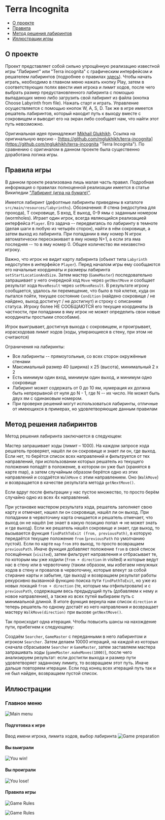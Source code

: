 # Terra Incognita

 * [О проекте](#About_project)
 * [Правила](#Rules)
 * [Метод решения лабиринтов](#Algorithm)
 * [Иллюстрации игры](#Illustrations)

 ## <a name="About_project"></a>    О проекте
 
 Проект представляет собой сильно упрощённую реализацию известной игры "Лабиринт" или "Terra incognita" с графическим интерфейсом
 и решателем лабиринтов (подробнее о правилах [здесь](#Rules "Правила игры")).
 Чтобы начать играть, необходимо в главном меню нажать кнопку Play, затем в соответствующих полях ввести имя игрока и лимит ходов,
 после чего выбрать размер предустановленного лабиринта с помощью выпадающих меню либо загрузить свой лабиринт из файла (кнопка Choose Labyrinth from file).
 Нажать старт и играть. Управление осуществляется с помощью кнопок W, A, S, D. Так же в игре имеется решатель лабиринтов, который
 находит путь к выходу вместе с сокровищем и выводит его на экран либо сообщает нам, что найти этот путь невозможно.
 
  Оригинальная идея принадлежит [Mikhail Glukhikh](https://github.com/mglukhikh "Mikhail Glukhikh"). 
  Ссылка на оригинальную версию - [https://github.com/mglukhikh/terra-incognita](https://github.com/mglukhikh/terra-incognita "Terra Incognita").
  По сравнению с оригиналом в данном проекте была существенно доработана логика игры.

 ## <a name="Rules"></a>    Правила игры
 
 В данном проекте реализована лишь малая часть правил.
 Подробная информация о правилах полноценной реализации имеется в статье Википедии 
 ["Лабиринт (игра на бумаге)"](https://ru.wikipedia.org/wiki/Лабиринт_(игра_на_бумаге) "https://ru.wikipedia.org/wiki/Лабиринт_(игра_на_бумаге)").
 
 Имеется лабиринт (дефолтные лабиринты приведены в каталоге `src/main/resources/labyrinths`).
 Обозначения: # стена (недоступна для прохода), T сокровище, S вход, E выход, 0-9 ямы с заданным номером (wormholes).
 Играет один игрок, всегда являющийся реализацией интерфейса `Player`.
 Его задача -- передвигаясь по лабиринту в темноте (делая шаги в любую из четырёх сторон), 
 найти в нём сокровище, а затем выход из лабиринта.
 При попадании в яму номер N игрок автоматически перескакивает в яму номер N+1,
 а если эта яма последняя -- то в яму номер 0. Общее количество ям неизвестно игроку.
 
 Важно, что игрок не видит карту лабиринта (объект типа `Labyrinth` недоступен в интерфейсе `Player`). 
 Перед началом игры ему сообщаются его начальные координаты и размеры лабиринта `setStartLocationAndSize`.
 Затем мастер (`GameMaster`) последовательно запрашивает у него очередной ход `Move` через `getNextMove`
 и сообщает результат хода `MoveResult` через `setMoveResult`.
 В результате игроку сообщается, удалось ли перемещение, что было в той клетке, куда он пытался пойти,
 текущее состояние `Condition` (найдено сокровище / не найдено, выход достигнут / не достигнут)
 и строку с описанием статуса.
 Игроку более НЕ СООБЩАЮТСЯ его текущие координаты 
 (в частности, при попадании в яму игрок не может определить свои новые координаты простыми способами).
 
 Игрок выигрывает, достигнув выхода с сокровищем, и проигрывает, израсходовав лимит ходов
 (ходы, упирающиеся в стену, при этом не считаются)

 Ограничения на лабиринты:
 
 * Все лабиринты -- прямоугольные, со всех сторон окружённые стенами
 * Максимальный размер 40 (ширина) х 25 (высота), минимальный 2 х 2
 * Есть минимум один вход, минимум один выход, и минимум одно сокровище
 * Лабиринт может содержать от 0 до 10 ям, нумерация их должна быть непрерывной от нуля до N - 1, где N -- их число. Не может быть двух ям с одинаковым номером.
 * При проверке решений могут использоваться лабиринты, отличные от имеющихся в примерах, но удовлетворяющие данным правилам
 
 ## <a name="Algorithm"></a>    Метод решения лабиринтов
 
 Метод решения лабиринта заключается в следующем:
 
 Мастер запрашивает ходы (лимит – 1000). На каждом запросе хода решатель проверяет, нашёл ли он сокровище и знает ли он,
 где выход. Если нет, то берётся список всех направлений и фильтруется от тех направлений, при использовании которых решатель
 из текущего положения попадёт в положение, в котором он уже был (хранятся в карте map), а затем случайным образом берётся 
 одно из этих направлений и создаётся `WalkMove` с этим направлением. Оно (`WalkMove`) и возвращается в качестве результата метода
 `getNextMove()`.
 
 Если вдруг после фильтрации у нас пустое множество, то просто берём случайно одно из всех 4х направлений. 
 	
 При установке мастером результата хода, решатель заполняет свою карту и отмечает, нашел ли он сокровище, нашёл ли он выход.
 При попадании в червоточину карта очищается и решатель отмечает, что выход он не нашёл (не знает в какую позицию попал => не может знать и где выход).
 Если же решатель нашёл сокровище и знает, где выход, то вызывается функция `findPathToExit (from, previousPath)`,
 в которую передаётся текущее положение `from` (`previousPath` по умолчанию пустой). Если по карте `map` `from` это выход,
 то просто возвращаем `previousPath`. Иначе функция добавляет положение `from` в свой список посещённых (`visited`), 
 затем фильтрует направления и отбрасывает те, по которым мы уже ходили (`from + direction` in visited) и которые ведут 
 нас в стену или в червоточину (таким образом, мы избегаем ненужных ходов в стену и провалов в червоточину, которые влекут 
 за собой стирание карты и забытие, где выход) и возвращаем результат работы рекурсивно вызванной функцию поиска пути 
 `findPathToExit`, но уже из новых локаций `from + direction` (те, которые мы отфильтровали) и с `previousPath`, 
 содержащим весь предыдущий путь (добавляем к нему и новое направление), а также из всех путей выбираем путь с минимальной длиной.
 В итоге функция вернула нам список `direction` и теперь решатель по одному достаёт из него направления и возвращает мастеру `WalkMove(direction)` при вызове `getNextMove()`.
 
 Так происходит одна итерация. Чтобы повысить шансы на нахождение пути, прибегнем к следующему:
 
 Создаём `Searcher`, `GameMaster` с переданными в него лабиринтом и игроком `Searcher`. Затем делаем 10000 итераций, на 
 каждой из которых сначала сбрасываем `Searcher` и `GameMaster`, затем заставляем мастера запрашивать ходы 
 (`gameMaster.makeMoves(1000)`), после чего анализируем результат: если достигли выхода и размер пути удовлетворяет 
 заданному лимиту, то возвращаем этот путь. Иначе дальше повторяем итерации. Если под конец всех итераций путь так и не 
 был найден, возвращаем пустой список.

 
 ## <a name="Illustrations"></a>    Иллюстрации
 
 ### Главное меню
 
 ![Main menu](images/main_menu.png "Главное меню")
  
 #### Подготовка к игре
 
 Ввод имени игрока, лимита ходов, выбор лабиринта
 ![Game preparation](images/set_game.png "Подготовка к игре")
 
 #### Вы выиграли
 
 ![You win!](images/win.png "Вы выиграли!")
 
  #### Вы проиграли
  
  ![You lose!](images/lose.png "Вы проиграли!")
  
  #### Правила игры 
  
  ![Game Rules](images/rules1.png "Правила игры")
  
  ![Game Rules](images/rules2.png "Правила игры")
 